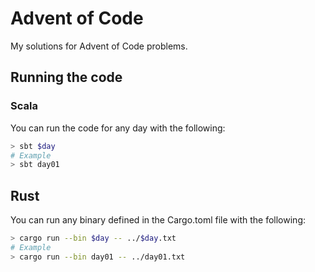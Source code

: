# Advent of Code

My solutions for Advent of Code problems.

## Running the code

### Scala

You can run the code for any day with the following:
```bash
> sbt $day
# Example
> sbt day01
```

## Rust

You can run any binary defined in the Cargo.toml file with the following:

```bash
> cargo run --bin $day -- ../$day.txt
# Example
> cargo run --bin day01 -- ../day01.txt
```
